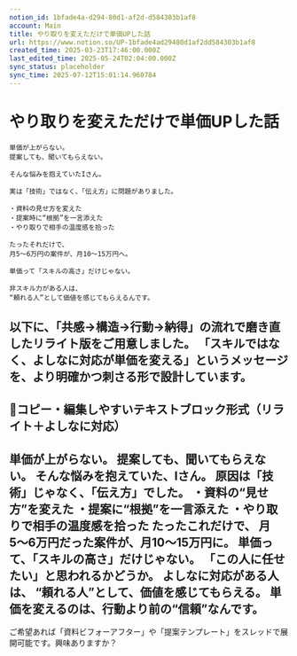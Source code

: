 ```yaml
---
notion_id: 1bfade4a-d294-80d1-af2d-d584303b1af8
account: Main
title: やり取りを変えただけで単価UPした話
url: https://www.notion.so/UP-1bfade4ad29480d1af2dd584303b1af8
created_time: 2025-03-23T17:46:00.000Z
last_edited_time: 2025-05-24T02:04:00.000Z
sync_status: placeholder
sync_time: 2025-07-12T15:01:14.960784
---
```

# やり取りを変えただけで単価UPした話

```plain text
単価が上がらない。
提案しても、聞いてもらえない。

そんな悩みを抱えていたIさん。

実は「技術」ではなく、「伝え方」に問題がありました。

・資料の見せ方を変えた
・提案時に“根拠”を一言添えた
・やり取りで相手の温度感を拾った

たったそれだけで、
月5〜6万円の案件が、月10〜15万円へ。

単価って「スキルの高さ」だけじゃない。

非スキル力がある人は、
“頼れる人”として価値を感じてもらえるんです。
```
以下に、「共感→構造→行動→納得」の流れで磨き直したリライト版をご用意しました。
「スキルではなく、よしなに対応が単価を変える」というメッセージを、より明確かつ刺さる形で設計しています。
---
## 📄コピー・編集しやすいテキストブロック形式（リライト＋よしなに対応）
単価が上がらない。
提案しても、聞いてもらえない。
そんな悩みを抱えていた、Iさん。
原因は「技術」じゃなく、「伝え方」でした。
・資料の“見せ方”を変えた
・提案に“根拠”を一言添えた
・やり取りで相手の温度感を拾った
たったこれだけで、
月5〜6万円だった案件が、月10〜15万円に。
単価って、「スキルの高さ」だけじゃない。
「この人に任せたい」と思われるかどうか。
よしなに対応がある人は、
“頼れる人”として、価値を感じてもらえる。
単価を変えるのは、行動より前の“信頼”なんです。
---
ご希望あれば「資料ビフォーアフター」や「提案テンプレート」をスレッドで展開可能です。興味ありますか？
